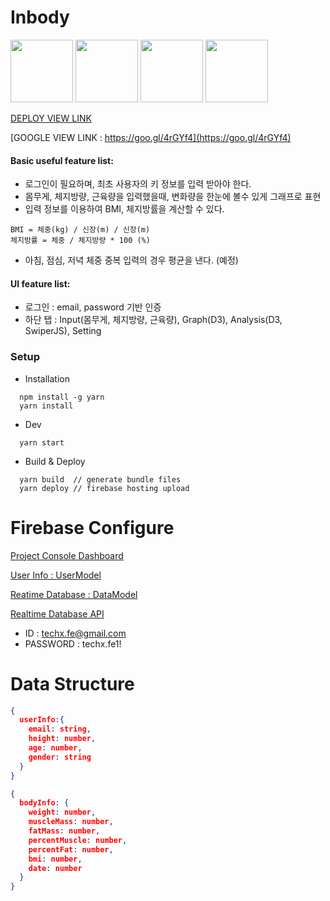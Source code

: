 # Inbody

<img src="https://angular.io/assets/images/logos/angular/shield-large.svg" width="100" height="100" />
<img src="https://avatars0.githubusercontent.com/u/16272733?v=4&s=200" width="100" height="100" />
<img src="https://camo.githubusercontent.com/722a5cc12c7d40231ebeb8ca6facdc8547e2abf7/68747470733a2f2f64336a732e6f72672f6c6f676f2e737667" width="100" height="100" />
<img src="http://idangero.us/swiper/i/logo.png" width="100" height="100" />

[DEPLOY VIEW LINK](https://inbody-c8369.firebaseapp.com)

[GOOGLE VIEW LINK : https://goo.gl/4rGYf4](https://goo.gl/4rGYf4)

#### Basic useful feature list:

 * 로그인이 필요하며, 최초 사용자의 키 정보를 입력 받아야 한다.
 * 몸무게, 체지방량, 근육량을 입력했을때, 변화량을 한눈에 볼수 있게 그래프로 표현
 * 입력 정보를 이용하여 BMI, 체지방률을 계산할 수 있다. 
 ```
BMI = 체중(kg) / 신장(m) / 신장(m)
체지방률 = 체중 / 체지방량 * 100 (%)
 ```
 * 아침, 점심, 저녁 체중 중복 입력의 경우 평균을 낸다. (예정)

#### UI feature list:

* 로그인 : email, password 기반 인증
* 하단 탭 : Input(몸무게, 체지방량, 근육량), Graph(D3), Analysis(D3, SwiperJS), Setting

### Setup
- Installation
```
  npm install -g yarn
  yarn install
```

- Dev
```
  yarn start
```

- Build & Deploy
```
  yarn build  // generate bundle files
  yarn deploy // firebase hosting upload
```


# Firebase Configure

[Project Console Dashboard](https://console.firebase.google.com/project/inbody-c8369/overview)

[User Info : UserModel ](https://console.firebase.google.com/project/inbody-c8369/authentication/users)

[Reatime Database : DataModel](https://console.firebase.google.com/project/inbody-c8369/database/data)

[Realtime Database API](https://firebase.google.com/docs/database/web/read-and-write#detach_listeners)

* ID : techx.fe@gmail.com
* PASSWORD : techx.fe1!


# Data Structure

```JSON
{
  userInfo:{
    email: string,
    height: number,
    age: number,
    gender: string
  }
}

{
  bodyInfo: {
    weight: number,
    muscleMass: number,
    fatMass: number,
    percentMuscle: number,
    percentFat: number,
    bmi: number,
    date: number
  }
}
```

